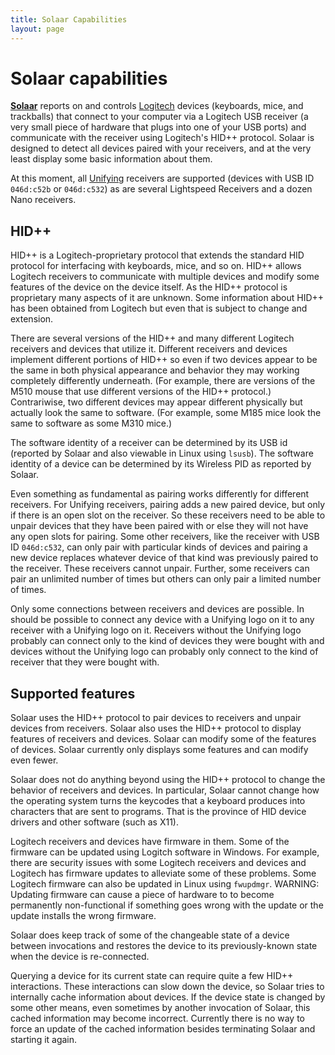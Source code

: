 ```yaml
---
title: Solaar Capabilities
layout: page
---
```

# Solaar capabilities

[**Solaar**][solaar] reports on and controls [Logitech][logitech] devices (keyboards, mice, and trackballs) that connect to your computer via a Logitech USB receiver (a very small piece of hardware that plugs into one of your USB ports) and communicate with the receiver using Logitech's HID++ protocol.  Solaar is designed to detect all devices paired with your receivers, and at the very least display some basic information about them.

At this moment, all [Unifying][unifying] receivers are supported (devices with
USB ID `046d:c52b` or `046d:c532`) as are several Lightspeed Receivers and a dozen Nano receivers.  

## HID++

HID++ is a Logitech-proprietary protocol that extends the standard HID protocol for interfacing with keyboards, mice, and so on.  HID++ allows Logitech receivers to communicate with multiple devices and modify some features of the device on the device itself.  As the HID++ protocol is proprietary many aspects of it are unknown.  Some information about HID++ has been obtained from Logitech but even that is subject to change and extension.

There are several versions of the HID++ and many different Logitech receivers and devices that utilize it.  Different receivers and devices implement different portions of HID++ so even if two devices appear to be the same in both physical appearance and behavior they may working completely differently underneath.   (For example, there are versions of the M510 mouse that use different versions of the HID++ protocol.)  Contrariwise, two different devices may appear different physically but actually look the same to software.  (For example, some M185 mice look the same to software as some M310 mice.)

The software identity of a receiver can be determined by its USB id (reported by Solaar and also viewable in Linux using `lsusb`).  The software identity of a device can be determined by its Wireless PID as reported by Solaar.  

Even something as fundamental as pairing works differently for different receivers.  For Unifying receivers, pairing adds a new paired device, but only if there is an open slot on the receiver.  So these receivers need to be able to unpair devices that they have been paired with or else they will not have any open slots for pairing.  Some other receivers, like the receiver with USB ID `046d:c532`, can only pair with particular kinds of devices and pairing a new device replaces whatever device of that kind was previously paired to the receiver.  These receivers cannot unpair.  Further, some receivers can pair an unlimited number of times but others can only pair a limited number of times.

Only some connections between receivers and devices are possible.  In should be possible to connect any device with a Unifying logo on it to any receiver with a Unifying logo on it.  Receivers without the Unifying logo probably can connect only to the kind of devices they were bought with and devices without the Unifying logo can probably only connect to the kind of receiver that they were bought with.


## Supported features

Solaar uses the HID++ protocol to pair devices to receivers and unpair devices from receivers.  Solaar also uses the HID++ protocol to display features of receivers and devices.  Solaar can modify some of the features of devices.  Solaar currently only displays some features and can modify even fewer.

Solaar does not do anything beyond using the HID++ protocol to change the behavior of receivers and devices.  In particular, Solaar cannot change how the operating system turns the keycodes that a keyboard produces into characters that are sent to programs.  That is the province of HID device drivers and other software (such as X11).

Logitech receivers and devices have firmware in them.  Some of the firmware can be updated using Logitch software in Windows.  For example, there are security issues with some Logitech receivers and devices and Logitech has firmware updates to alleviate some of these problems.  Some Logitech firmware can also be updated in Linux using `fwupdmgr`.  WARNING: Updating firmware can cause a piece of hardware to to become permanently non-functional if something goes wrong with the update or the update installs the wrong firmware.

Solaar does keep track of some of the changeable state of a device between invocations and restores the device to its previously-known state when the device is re-connected.

Querying a device for its current state can require quite a few HID++ interactions.  These interactions can slow down the device, so Solaar tries to internally cache information about devices.  If the device state is changed by some other means, even sometimes by another invocation of Solaar, this cached information may become incorrect.  Currently there is no way to force an update of the cached information besides terminating Solaar and starting it again.


[solaar]: https://github.com/pwr-Solaar/Solaar
[logitech]: https://www.logitech.com
[unifying]: https://en.wikipedia.org/wiki/Logitech_Unifying_receiver

